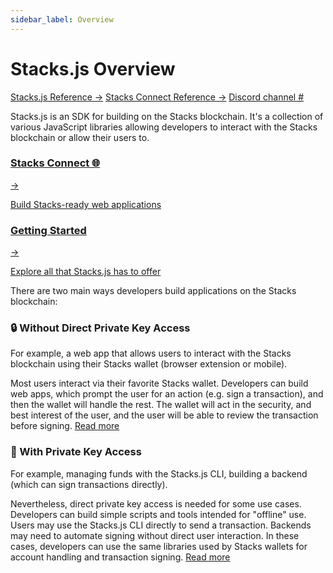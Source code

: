 ```yaml
---
sidebar_label: Overview
---
```


# Stacks.js Overview

<div class="space-x-3 mb-6">
  <a class="bg-neutral-200 rounded-md text-sm text-neutral-700 px-2 py-1" href="https://stacks.js.org">Stacks.js Reference →</a>
  <a class="bg-neutral-200 rounded-md text-sm text-neutral-700 px-2 py-1" href="https://connst.stacks.js.org">Stacks Connect Reference →</a>
  <a class="bg-violet-300 rounded-md text-sm text-violet-800 px-2 py-1" href="https://discord.com/channels/621759717756370964/1022879438515486791">Discord channel #</a>
</div>

Stacks.js is an SDK for building on the Stacks blockchain.
It's a collection of various JavaScript libraries allowing developers to interact with the Stacks blockchain or allow their users to.

<!-- todo: add color -->

<div class="subSections my-8">
  <a href="/stacks.js/connect">
    <div class="subSectionTitle"><h3>Stacks Connect 🌐</h3><span>→</span></div>
    <p>Build Stacks-ready web applications</p>
  </a>
  <a href="/stacks.js/getting-started">
    <div class="subSectionTitle"><h3>Getting Started</h3><span>→</span></div>
    <p>Explore all that Stacks.js has to offer</p>
  </a>
</div>

There are two main ways developers build applications on the Stacks blockchain:

### 🔒 Without Direct Private Key Access

For example, a web app that allows users to interact with the Stacks blockchain using their Stacks wallet (browser extension or mobile).

Most users interact via their favorite Stacks wallet.
Developers can build web apps, which prompt the user for an action (e.g. sign a transaction), and then the wallet will handle the rest.
The wallet will act in the security, and best interest of the user, and the user will be able to review the transaction before signing.
[Read more](./connect.md)

### 🔑 With Private Key Access

For example, managing funds with the Stacks.js CLI, building a backend (which can sign transactions directly).

Nevertheless, direct private key access is needed for some use cases.
Developers can build simple scripts and tools intended for "offline" use.
Users may use the Stacks.js CLI directly to send a transaction.
Backends may need to automate signing without direct user interaction.
In these cases, developers can use the same libraries used by Stacks wallets for account handling and transaction signing.
[Read more](./installing.md)
